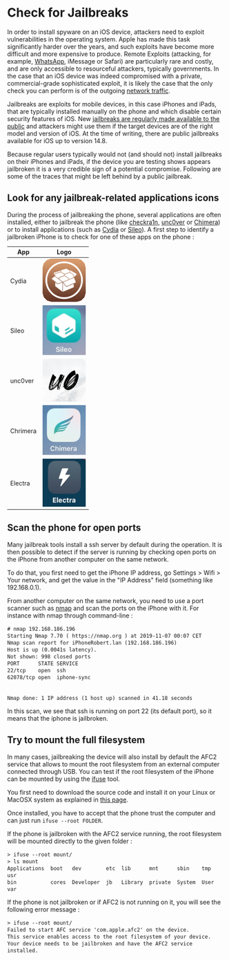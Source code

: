 # Check for Jailbreaks


In order to install spyware on an iOS device, attackers need to exploit vulnerabilities in the operating system. Apple has made this task significantly harder over the years, and such exploits have become more difficult and more expensive to produce. Remote Exploits (attacking, for example, [WhatsApp](https://www.engadget.com/2019/05/13/whatsapp-call-exploit-allowed-spyware), iMessage or Safari) are particularly rare and costly, and are only accessible to resourceful attackers, typically governments. In the case that an iOS device was indeed compromised with a private, commercial-grade sophisticated exploit, it is likely the case that the only check you can perform is of the outgoing [network traffic](../network.md).


Jailbreaks are exploits for mobile devices, in this case iPhones and iPads, that are typically installed manually on the phone and which disable certain security features of iOS. New [jailbreaks are regularly made available to the public](http://theiphonewiki.com/wiki/jailbreak) and attackers might use them if the target devices are of the right model and version of iOS. At the time of writing, there are public jailbreaks available for iOS up to version 14.8.


Because regular users typically would not (and should not) install jailbreaks on their iPhones and iPads, if the device you are testing shows appears jailbroken it is a very credible sign of a potential compromise. Following are some of the traces that might be left behind by a public jailbreak.


## Look for any jailbreak-related applications icons


During the process of jailbreaking the phone, several applications are often installed, either to jailbreak the phone (like [checkra1n](https://checkra.in/), [unc0ver](https://github.com/pwn20wndstuff/Undecimus) or [Chimera](https://chimera.sh/)) or to install applications (such as [Cydia](https://cydia.saurik.com/) or [Sileo](https://getsileo.app/)). A first step to identify a jailbroken iPhone is to check for one of these apps on the phone :


| App      | Logo                                     |
| -------- | ---------------------------------------- |
| Cydia    | ![image](../.gitbook/assets/cydia.png)   |
| Sileo    | ![image](../.gitbook/assets/sileo.png)   |
| unc0ver  | ![image](../.gitbook/assets/unc0ver.png) |
| Chrimera | ![image](../.gitbook/assets/chimera.png) |
| Electra  | ![image](../.gitbook/assets/electra.png) |


## Scan the phone for open ports


Many jailbreak tools install a ssh server by default during the operation. It is then possible to detect if the server is running by checking open ports on the iPhone from another computer on the same network.


To do that, you first need to get the iPhone IP address, go Settings > Wifi > Your network, and get the value in the "IP Address" field (something like 192.168.0.1).


From another computer on the same network, you need to use a port scanner such as [nmap](https://nmap.org/) and scan the ports on the iPhone with it. For instance with nmap through command-line :


```
# nmap 192.168.186.196
Starting Nmap 7.70 ( https://nmap.org ) at 2019-11-07 00:07 CET
Nmap scan report for iPhoneRobert.lan (192.168.186.196)
Host is up (0.0041s latency).
Not shown: 998 closed ports
PORT      STATE SERVICE
22/tcp    open  ssh
62078/tcp open  iphone-sync


Nmap done: 1 IP address (1 host up) scanned in 41.18 seconds
```


In this scan, we see that ssh is running on port 22 (its default port), so it means that the iphone is jailbroken.


## Try to mount the full filesystem


In many cases, jailbreaking the device will also install by default the AFC2 service that allows to mount the root filesystem from an external computer connected through USB. You can test if the root filesystem of the iPhone can be mounted by using the [ifuse](https://github.com/libimobiledevice/ifuse) tool.


You first need to download the source code and install it on your Linux or MacOSX system as explained in [this page](https://github.com/libimobiledevice/ifuse/wiki).


Once installed, you have to accept that the phone trust the computer and can just run `ifuse --root FOLDER`.


If the phone is jailbroken with the AFC2 service running, the root filesystem will be mounted directly to the given folder :


```
> ifuse --root mount/
> ls mount
Applications  boot   dev        etc  lib      mnt      sbin    tmp   usr
bin           cores  Developer  jb   Library  private  System  User  var
```


If the phone is not jailbroken or if AFC2 is not running on it, you will see the following error message :


```
> ifuse --root mount/
Failed to start AFC service 'com.apple.afc2' on the device.
This service enables access to the root filesystem of your device.
Your device needs to be jailbroken and have the AFC2 service installed.
```
